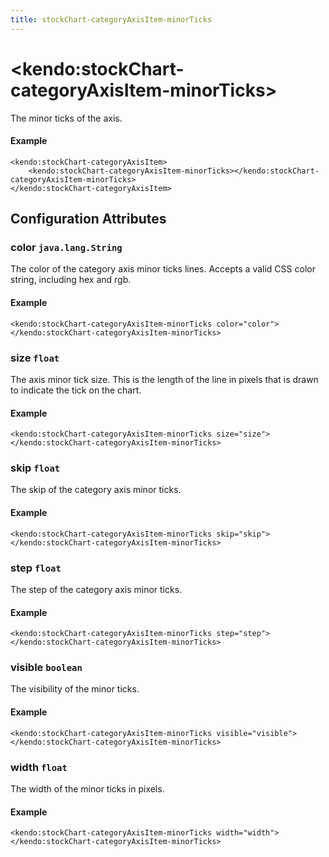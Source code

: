 ```yaml
---
title: stockChart-categoryAxisItem-minorTicks
---
```


# \<kendo:stockChart-categoryAxisItem-minorTicks\>

The minor ticks of the axis.

#### Example
    <kendo:stockChart-categoryAxisItem>
        <kendo:stockChart-categoryAxisItem-minorTicks></kendo:stockChart-categoryAxisItem-minorTicks>
    </kendo:stockChart-categoryAxisItem>

## Configuration Attributes

### color `java.lang.String`

The color of the category axis minor ticks lines. Accepts a valid CSS color string, including hex and rgb.

#### Example
    <kendo:stockChart-categoryAxisItem-minorTicks color="color">
    </kendo:stockChart-categoryAxisItem-minorTicks>

### size `float`

The axis minor tick size. This is the length of the line in pixels that is drawn to indicate the tick
on the chart.

#### Example
    <kendo:stockChart-categoryAxisItem-minorTicks size="size">
    </kendo:stockChart-categoryAxisItem-minorTicks>

### skip `float`

The skip of the category axis minor ticks.

#### Example
    <kendo:stockChart-categoryAxisItem-minorTicks skip="skip">
    </kendo:stockChart-categoryAxisItem-minorTicks>

### step `float`

The step of the category axis minor ticks.

#### Example
    <kendo:stockChart-categoryAxisItem-minorTicks step="step">
    </kendo:stockChart-categoryAxisItem-minorTicks>

### visible `boolean`

The visibility of the minor ticks.

#### Example
    <kendo:stockChart-categoryAxisItem-minorTicks visible="visible">
    </kendo:stockChart-categoryAxisItem-minorTicks>

### width `float`

The width of the minor ticks in pixels.

#### Example
    <kendo:stockChart-categoryAxisItem-minorTicks width="width">
    </kendo:stockChart-categoryAxisItem-minorTicks>

